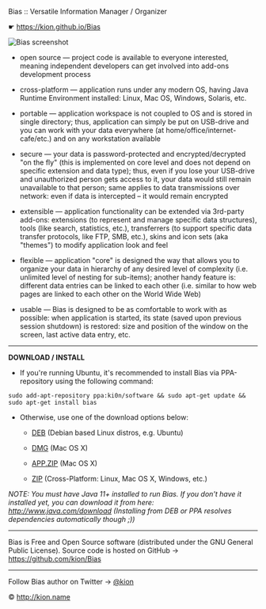 Bias :: Versatile Information Manager / Organizer

☛ https://kion.github.io/Bias

![Bias screenshot](https://kion.github.io/Bias/images/bias.png)

* open source — project code is available to everyone interested, meaning independent developers can get involved into add-ons development process

* cross-platform — application runs under any modern OS, having Java Runtime Environment installed: Linux, Mac OS, Windows, Solaris, etc.

* portable — application workspace is not coupled to OS and is stored in single directory; thus, application can simply be put on USB-drive and you can work with your data everywhere (at home/office/internet-cafe/etc.) and on any workstation available

* secure — your data is password-protected and encrypted/decrypted "on the fly" (this is implemented on core level and does not depend on specific extension and data type); thus, even if you lose your USB-drive and unauthorized person gets access to it, your data would still remain unavailable to that person; same applies to data transmissions over network: even if data is intercepted – it would remain encrypted

* extensible — application functionality can be extended via 3rd-party add-ons: extensions (to represent and manage specific data structures), tools (like search, statistics, etc.), transferrers (to support specific data transfer protocols, like FTP, SMB, etc.), skins and icon sets (aka "themes") to modify application look and feel

* flexible — application "core" is designed the way that allows you to organize your data in hierarchy of any desired level of complexity (i.e. unlimited level of nesting for sub-items); another handy feature is: different data entries can be linked to each other (i.e. similar to how web pages are linked to each other on the World Wide Web)

* usable — Bias is designed to be as comfortable to work with as possible: when application is started, its state (saved upon previous session shutdown) is restored: size and position of the window on the screen, last active data entry, etc.

***

**DOWNLOAD / INSTALL**

* If you're running Ubuntu, it's recommended to install Bias via PPA-repository using the following command:

```
sudo add-apt-repository ppa:ki0n/software && sudo apt-get update && sudo apt-get install bias
```
* Otherwise, use one of the download options below:

	* [DEB](https://github.com/kion/Bias/releases/latest/download/bias.deb) (Debian based Linux distros, e.g. Ubuntu)

	* [DMG](https://github.com/kion/Bias/releases/latest/download/bias.dmg) (Mac OS X)

	* [APP.ZIP](https://github.com/kion/Bias/releases/latest/download/bias.app.zip) (Mac OS X)

	* [ZIP](https://github.com/kion/Bias/releases/latest/download/bias.zip) (Cross-Platform: Linux, Mac OS X, Windows, etc.)

_NOTE: You must have Java 11+ installed to run Bias.
If you don't have it installed yet, you can download it from here: http://www.java.com/download
(Installing from DEB or PPA resolves dependencies automatically though ;))_


***

Bias is Free and Open Source software (distributed under the GNU General Public License).
Source code is hosted on GitHub &rarr; https://github.com/kion/Bias

***

Follow Bias author on Twitter &rarr; [@kion](http://twitter.com/kion)

© http://kion.name
